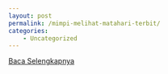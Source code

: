 ```yaml
---
layout: post
permalink: /mimpi-melihat-matahari-terbit/
categories:
    - Uncategorized
---
```


[Baca Selengkapnya](/03)